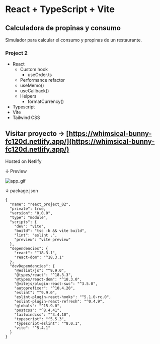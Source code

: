 # React + TypeScript + Vite

## Calculadora de propinas y consumo

<p>Simulador para calcular el consumo y propinas de un restaurante.</p>

### Project 2

- React
  - Custom hook
    - useOrder.ts
  - Performance refactor
  - useMemo()
  - useCallback()
  - Helpers
    - formatCurrency()
- Typescript
- Vite
- Tailwind CSS



## Visitar proyecto → [https://whimsical-bunny-fc120d.netlify.app/](https://whimsical-bunny-fc120d.netlify.app/)
Hosted on Netlify

↓ Preview

![app_gif](https://github.com/user-attachments/assets/f641f275-267a-4cb9-8d03-ab765d5be784)

↓ package.json
```
{
  "name": "react_project_02",
  "private": true,
  "version": "0.0.0",
  "type": "module",
  "scripts": {
    "dev": "vite",
    "build": "tsc -b && vite build",
    "lint": "eslint .",
    "preview": "vite preview"
  },
  "dependencies": {
    "react": "^18.3.1",
    "react-dom": "^18.3.1"
  },
  "devDependencies": {
    "@eslint/js": "^9.9.0",
    "@types/react": "^18.3.3",
    "@types/react-dom": "^18.3.0",
    "@vitejs/plugin-react-swc": "^3.5.0",
    "autoprefixer": "^10.4.20",
    "eslint": "^9.9.0",
    "eslint-plugin-react-hooks": "^5.1.0-rc.0",
    "eslint-plugin-react-refresh": "^0.4.9",
    "globals": "^15.9.0",
    "postcss": "^8.4.41",
    "tailwindcss": "^3.4.10",
    "typescript": "^5.5.3",
    "typescript-eslint": "^8.0.1",
    "vite": "^5.4.1"
  }
}
```
